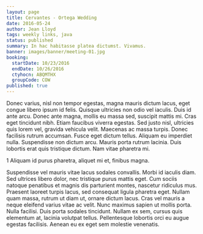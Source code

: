 ```yaml
---
layout: page
title: Cervantes - Ortega Wedding
date: 2016-05-24
author: Jean Lloyd
tags: weekly links, java
status: published
summary: In hac habitasse platea dictumst. Vivamus.
banner: images/banner/meeting-01.jpg
booking:
  startDate: 10/23/2016
  endDate: 10/26/2016
  ctyhocn: ABQMTHX
  groupCode: COW
published: true
---
```

Donec varius, nisl non tempor egestas, magna mauris dictum lacus, eget congue libero ipsum id felis. Quisque ultricies non odio vel iaculis. Duis id ante arcu. Donec ante magna, mollis eu massa sed, suscipit mattis mi. Cras eget tincidunt nibh. Etiam faucibus viverra egestas. Sed justo nisl, ultricies quis lorem vel, gravida vehicula velit. Maecenas ac massa turpis. Donec facilisis rutrum accumsan. Fusce eget dictum tellus. Aliquam eu imperdiet nulla. Suspendisse non dictum arcu. Mauris porta rutrum lacinia. Duis lobortis erat quis tristique dictum. Nam vitae pharetra mi.

1 Aliquam id purus pharetra, aliquet mi et, finibus magna.

Suspendisse vel mauris vitae lacus sodales convallis. Morbi id iaculis diam. Sed ultrices libero dolor, nec tristique purus mattis eget. Cum sociis natoque penatibus et magnis dis parturient montes, nascetur ridiculus mus. Praesent laoreet turpis lacus, sed consequat ligula pharetra eget. Nullam quam massa, rutrum ut diam ut, ornare dictum lacus. Cras vel mauris a neque eleifend varius vitae ac velit. Nunc maximus sapien ut mollis porta. Nulla facilisi. Duis porta sodales tincidunt. Nullam ex sem, cursus quis elementum at, lacinia volutpat tellus. Pellentesque lobortis orci eu augue egestas facilisis. Aenean eu ex eget sem molestie venenatis.
